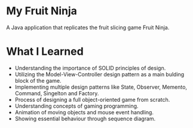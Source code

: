 # My Fruit Ninja

A Java application that replicates the fruit slicing game Fruit Ninja.

# What I Learned

* Understanding the importance of SOLID principles of design.
* Utilizing the Model-View-Controller design pattern as a main bulding block of the game.
* Implementing multiple design patterns like State, Observer, Memento, Command, Singelton and Factory.
* Process of designing a full object-oriented game from scratch.
* Understanding concepts of gaming programming.
* Animation of moving objects and mouse event handling.
* Showing essential behaviour through sequence diagram. 
